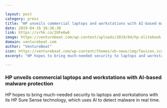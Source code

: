 ```yaml
---

layout: post
category: press
title: "HP unveils commercial laptops and workstations with AI-based malware protection"
date: 2019-04-16 16:26:38
link: https://vrhk.co/2UFe6w6
image: https://venturebeat.com/wp-content/uploads/2019/04/hp-elitebook.jpg?w=1200&strip=all
domain: venturebeat.com
author: "VentureBeat"
icon: https://venturebeat.com/wp-content/themes/vb-news/img/favicon.ico
excerpt: "HP hopes to bring much-needed security to laptops and workstations with its HP Sure Sense technology, which uses AI to detect malware in real time."

---
```


### HP unveils commercial laptops and workstations with AI-based malware protection

HP hopes to bring much-needed security to laptops and workstations with its HP Sure Sense technology, which uses AI to detect malware in real time.